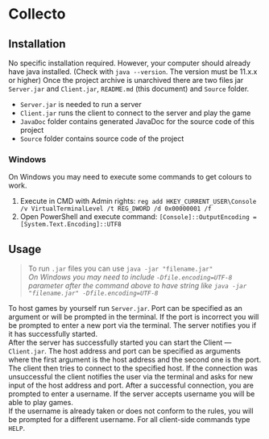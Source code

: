# Collecto

## Installation

No specific installation required.
However, your computer should already have java installed. (Check with `java --version`. The version must be 11.x.x or higher)
Once the project archive is unarchived there are two files jar `Server.jar` and `Client.jar`, `README.md` (this document) and `Source` folder.
- `Server.jar` is needed to run a server
- `Client.jar` runs the client to connect to the server and play the game
- `JavaDoc` folder contains generated JavaDoc for the source code of this project
- `Source` folder contains source code of the project

### Windows
On Windows you may need to execute some commands to get colours to work.
1. Execute in CMD with Admin rights: `reg add HKEY_CURRENT_USER\Console /v VirtualTerminalLevel /t REG_DWORD /d 0x00000001 /f`
2. Open PowerShell and execute command: `[Console]::OutputEncoding = [System.Text.Encoding]::UTF8`

## Usage
> To run `.jar` files you can use `java -jar "filename.jar"`  
> *On Windows you may need to include `-Dfile.encoding=UTF-8` parameter after the command above to have string like `java -jar "filename.jar" -Dfile.encoding=UTF-8`* 

To host games by yourself run `Server.jar`. Port can be specified as an argument or will be prompted in the terminal. If the port is incorrect you will be prompted to enter a new port via the terminal.
The server notifies you if it has successfully started.  
After the server has successfully started you can start the Client — `Client.jar`.
The host address and port can be specified as arguments where the first argument is the host address and the second one is the port.
The client then tries to connect to the specified host.
If the connection was unsuccessful the client notifies the user via the terminal and asks for new input of the host address and port.
After a successful connection, you are prompted to enter a username. If the server accepts username you will be able to play games.  
If the username is already taken or does not conform to the rules, you will be prompted for a different username.
For all client-side commands type `HELP`.
